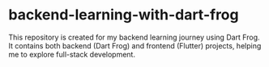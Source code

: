 # backend-learning-with-dart-frog
This repository is created for my backend learning journey using Dart Frog. It contains both backend (Dart Frog) and frontend (Flutter) projects, helping me to explore full-stack development.
